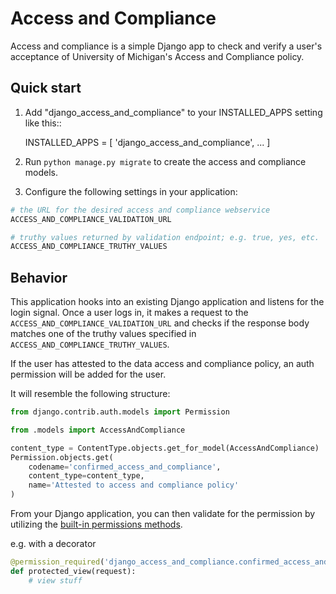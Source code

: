 # Access and Compliance

Access and compliance is a simple Django app to check and verify a
user's acceptance of University of Michigan's Access and Compliance
policy.

## Quick start

1. Add "django_access_and_compliance" to your INSTALLED_APPS setting like this::

   INSTALLED_APPS = [
   'django_access_and_compliance',
   ...
   ]

2. Run `python manage.py migrate` to create the access and compliance models.

3. Configure the following settings in your application:

```python
# the URL for the desired access and compliance webservice
ACCESS_AND_COMPLIANCE_VALIDATION_URL

# truthy values returned by validation endpoint; e.g. true, yes, etc.
ACCESS_AND_COMPLIANCE_TRUTHY_VALUES
```

## Behavior

This application hooks into an existing Django application and listens for the login signal. Once a user logs in, it makes a request to the `ACCESS_AND_COMPLIANCE_VALIDATION_URL` and checks if the response body matches one of the truthy values specified in `ACCESS_AND_COMPLIANCE_TRUTHY_VALUES`.

If the user has attested to the data access and compliance policy, an auth permission will be added for the user.

It will resemble the following structure:

```python
from django.contrib.auth.models import Permission

from .models import AccessAndCompliance

content_type = ContentType.objects.get_for_model(AccessAndCompliance)
Permission.objects.get(
    codename='confirmed_access_and_compliance',
    content_type=content_type,
    name='Attested to access and compliance policy'
)
```

From your Django application, you can then validate for the permission by utilizing the [built-in permissions methods](https://docs.djangoproject.com/en/2.2/topics/auth/default/#permissions-and-authorization).

e.g. with a decorator

```python
@permission_required('django_access_and_compliance.confirmed_access_and_compliance', raise_exception=True)
def protected_view(request):
    # view stuff
```
